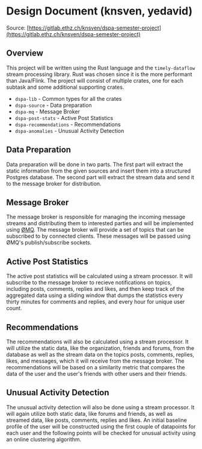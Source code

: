 # Design Document (knsven, yedavid)
Source: [https://gitlab.ethz.ch/knsven/dspa-semester-project](https://gitlab.ethz.ch/knsven/dspa-semester-project)

## Overview
This project will be written using the Rust language and the `timely-dataflow` stream processing library. Rust was chosen since it is the more performant than Java/Flink. The project will consist of multiple crates, one for each subtask and some additional supporting crates.

* `dspa-lib` - Common types for all the crates
* `dspa-source` - Data preparation
* `dspa-mq` - Message Broker
* `dspa-post-stats` - Active Post Statistics
* `dspa-recommendations` - Recommendations
* `dspa-anomalies` - Unusual Activity Detection

## Data Preparation
Data preparation will be done in two parts. The first part will extract the static information from the given sources and insert them into a structured Postgres database. The second part will extract the stream data and send it to the message broker for distribution.

## Message Broker
The message broker is responsible for managing the incoming message streams and distributing them to interested parties and will be implemented using [ØMQ](http://zeromq.org). The message broker will provide a set of topics that can be subscribed to by connected clients. These messages will be passed using ØMQ's publish/subscribe sockets.

## Active Post Statistics
The active post statistics will be calculated using a stream processor. It will subscribe to the message broker to recieve notifications on topics, including posts, comments, replies and likes, and then keep track of the aggregated data using a sliding window that dumps the statistics every thirty minutes for comments and replies, and every hour for unique user count.

## Recommendations
The recommendations will also be calculated using a stream processor. It will utilize the static data, like the organization, friends and forums, from the database as well as the stream data on the topics posts, comments, replies, likes, and messages, which it will receive from the message broker. The recommendations will be based on a similarity metric that compares the data of the user and the user's friends with other users and their friends.

## Unusual Activity Detection
The unusual activity detection will also be done using a stream processor. It will again utilize both static data, like forums and friends, as well as streamed data, like posts, comments, replies and likes. An initial baseline profile of the user will be constructed using the first couple of datapoints for each user and the following points will be checked for unusual activity using an online clustering algorithm.
